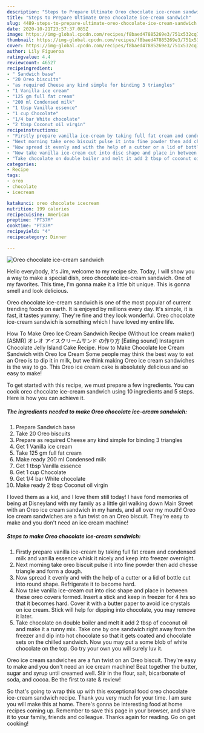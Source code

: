```yaml
---
description: "Steps to Prepare Ultimate Oreo chocolate ice-cream sandwich"
title: "Steps to Prepare Ultimate Oreo chocolate ice-cream sandwich"
slug: 4489-steps-to-prepare-ultimate-oreo-chocolate-ice-cream-sandwich
date: 2020-10-21T23:57:37.085Z
image: https://img-global.cpcdn.com/recipes/f8baed47885269e3/751x532cq70/oreo-chocolate-ice-cream-sandwich-recipe-main-photo.jpg
thumbnail: https://img-global.cpcdn.com/recipes/f8baed47885269e3/751x532cq70/oreo-chocolate-ice-cream-sandwich-recipe-main-photo.jpg
cover: https://img-global.cpcdn.com/recipes/f8baed47885269e3/751x532cq70/oreo-chocolate-ice-cream-sandwich-recipe-main-photo.jpg
author: Lily Figueroa
ratingvalue: 4.4
reviewcount: 46527
recipeingredient:
- " Sandwich base"
- "20 Oreo biscuits"
- "as required Cheese any kind simple for binding 3 triangles"
- "1 Vanilla ice cream"
- "125 gm full fat cream"
- "200 ml Condensed milk"
- "1 tbsp Vanilla essence"
- "1 cup Chocolate"
- "1/4 bar White chocolate"
- "2 tbsp Coconut oil virgin"
recipeinstructions:
- "Firstly prepare vanilla ice-cream by taking full fat cream and condensed milk and vanilla essence whisk it nicely and keep into freezer overnight."
- "Next morning take oreo biscuit pulse it into fine powder then add chesse triangle and form a dough."
- "Now spread it evenly and with the help of a cutter or a lid of bottle cut into round shape. Refrigerate it to become hard."
- "Now take vanilla ice-cream cut into disc shape and place in between these oreo covers formed. Insert a stick and keep in freezer for 4 hrs so that it becomes hard. Cover it with a butter paper to avoid ice crystals on ice cream. Stick will help for dipping into chocolate, you may remove it later."
- "Take chocolate on double boiler and melt it add 2 tbsp of coconut oil and make it a runny mix. Take one by one sandwich right away from the freezer and dip into hot chocolate so that it gets coated and chocolate sets on the chilled sandwich. Now you may put a some blob of white chocolate on the top. Go try your own you will surely luv it."
categories:
- Recipe
tags:
- oreo
- chocolate
- icecream

katakunci: oreo chocolate icecream 
nutrition: 199 calories
recipecuisine: American
preptime: "PT37M"
cooktime: "PT37M"
recipeyield: "4"
recipecategory: Dinner

---
```



![Oreo chocolate ice-cream sandwich](https://img-global.cpcdn.com/recipes/f8baed47885269e3/751x532cq70/oreo-chocolate-ice-cream-sandwich-recipe-main-photo.jpg)

Hello everybody, it's Jim, welcome to my recipe site. Today, I will show you a way to make a special dish, oreo chocolate ice-cream sandwich. One of my favorites. This time, I'm gonna make it a little bit unique. This is gonna smell and look delicious.

Oreo chocolate ice-cream sandwich is one of the most popular of current trending foods on earth. It is enjoyed by millions every day. It's simple, it is fast, it tastes yummy. They're fine and they look wonderful. Oreo chocolate ice-cream sandwich is something which I have loved my entire life.

How To Make Oreo Ice Cream Sandwich Recipe (Without Ice cream maker) [ASMR] オレオ アイスクリームサンド の作り方 [Eating sound] Instagram Chocolate Jelly Island Cake Recipe. How to Make Chocolate Ice Cream Sandwich with Oreo Ice Cream Some people may think the best way to eat an Oreo is to dip it in milk, but we think making Oreo ice cream sandwiches is the way to go. This Oreo ice cream cake is absolutely delicious and so easy to make!


To get started with this recipe, we must prepare a few ingredients. You can cook oreo chocolate ice-cream sandwich using 10 ingredients and 5 steps. Here is how you can achieve it.

<!--inarticleads1-->

##### The ingredients needed to make Oreo chocolate ice-cream sandwich:

1. Prepare  Sandwich base
1. Take 20 Oreo biscuits
1. Prepare as required Cheese any kind simple for binding 3 triangles
1. Get 1 Vanilla ice cream
1. Take 125 gm full fat cream
1. Make ready 200 ml Condensed milk
1. Get 1 tbsp Vanilla essence
1. Get 1 cup Chocolate
1. Get 1/4 bar White chocolate
1. Make ready 2 tbsp Coconut oil virgin


I loved them as a kid, and I love them still today! I have fond memories of being at Disneyland with my family as a little girl walking down Main Street with an Oreo ice cream sandwich in my hands, and all over my mouth! Oreo ice cream sandwiches are a fun twist on an Oreo biscuit. They&#39;re easy to make and you don&#39;t need an ice cream machine! 

<!--inarticleads2-->

##### Steps to make Oreo chocolate ice-cream sandwich:

1. Firstly prepare vanilla ice-cream by taking full fat cream and condensed milk and vanilla essence whisk it nicely and keep into freezer overnight.
1. Next morning take oreo biscuit pulse it into fine powder then add chesse triangle and form a dough.
1. Now spread it evenly and with the help of a cutter or a lid of bottle cut into round shape. Refrigerate it to become hard.
1. Now take vanilla ice-cream cut into disc shape and place in between these oreo covers formed. Insert a stick and keep in freezer for 4 hrs so that it becomes hard. Cover it with a butter paper to avoid ice crystals on ice cream. Stick will help for dipping into chocolate, you may remove it later.
1. Take chocolate on double boiler and melt it add 2 tbsp of coconut oil and make it a runny mix. Take one by one sandwich right away from the freezer and dip into hot chocolate so that it gets coated and chocolate sets on the chilled sandwich. Now you may put a some blob of white chocolate on the top. Go try your own you will surely luv it.


Oreo ice cream sandwiches are a fun twist on an Oreo biscuit. They&#39;re easy to make and you don&#39;t need an ice cream machine! Beat together the butter, sugar and syrup until creamed well. Stir in the flour, salt, bicarbonate of soda, and cocoa. Be the first to rate &amp; review! 

So that's going to wrap this up with this exceptional food oreo chocolate ice-cream sandwich recipe. Thank you very much for your time. I am sure you will make this at home. There's gonna be interesting food at home recipes coming up. Remember to save this page in your browser, and share it to your family, friends and colleague. Thanks again for reading. Go on get cooking!
